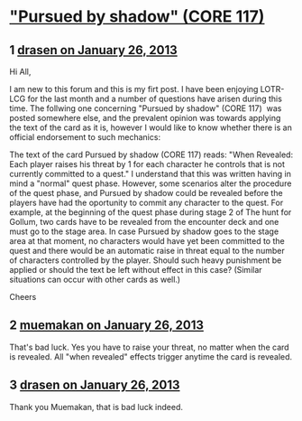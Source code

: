 # [&quot;Pursued by shadow&quot; (CORE 117)](https://community.fantasyflightgames.com/topic/78181-pursued-by-shadow-core-117/)

## 1 [drasen on January 26, 2013](https://community.fantasyflightgames.com/topic/78181-pursued-by-shadow-core-117/?do=findComment&comment=753914)

Hi All,

I am new to this forum and this is my firt post. I have been enjoying LOTR-LCG for the last month and a number of questions have arisen during this time. The follwing one concerning "Pursued by shadow" (CORE 117)  was posted somewhere else, and the prevalent opinion was towards applying the text of the card as it is, however I would like to know whether there is an official endorsement to such mechanics:

The text of the card Pursued by shadow (CORE 117) reads: "When Revealed: Each player raises his threat by 1 for each character he controls that is not currently committed to a quest." I understand that this was written having in mind a "normal" quest phase. However, some scenarios alter the procedure of the quest phase, and Pursued by shadow could be revealed before the players have had the oportunity to commit any character to the quest. For example, at the beginning of the quest phase during stage 2 of The hunt for Gollum, two cards have to be revealed from the encounter deck and one must go to the stage area. In case Pursued by shadow goes to the stage area at that moment, no characters would have yet been committed to the quest and there would be an automatic raise in threat equal to the number of characters controlled by the player. Should such heavy punishment be applied or should the text be left without effect in this case? (Similar situations can occur with other cards as well.)

Cheers

## 2 [muemakan on January 26, 2013](https://community.fantasyflightgames.com/topic/78181-pursued-by-shadow-core-117/?do=findComment&comment=753923)

That's bad luck. Yes you have to raise your threat, no matter when the card is revealed. All "when revealed" effects trigger anytime the card is revealed.

## 3 [drasen on January 26, 2013](https://community.fantasyflightgames.com/topic/78181-pursued-by-shadow-core-117/?do=findComment&comment=753936)

Thank you Muemakan, that is bad luck indeed.

